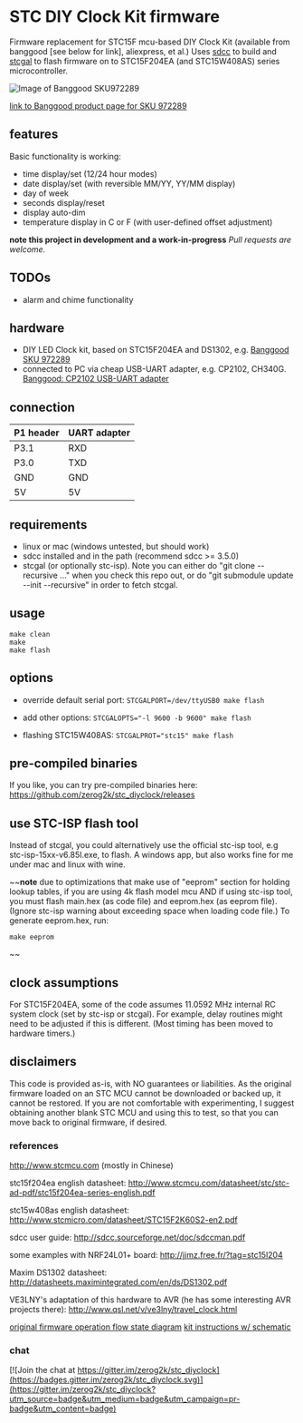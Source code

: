 # STC DIY Clock Kit firmware

Firmware replacement for STC15F mcu-based DIY Clock Kit (available from banggood [see below for link], aliexpress, et al.) Uses [sdcc](http://sdcc.sf.net) to build and [stcgal](https://github.com/grigorig/stcgal) to flash firmware on to STC15F204EA (and STC15W408AS) series microcontroller.

![Image of Banggood SKU972289](http://img.banggood.com/thumb/large/2014/xiemeijuan/03/SKU203096/A3.jpg?p=WX0407753399201409DA)

[link to Banggood product page for SKU 972289](http://www.banggood.com/DIY-4-Digit-LED-Electronic-Clock-Kit-Temperature-Light-Control-Version-p-972289.html?p=WX0407753399201409DA)

## features
Basic functionality is working:
* time display/set (12/24 hour modes)
* date display/set (with reversible MM/YY, YY/MM display)
* day of week
* seconds display/reset
* display auto-dim
* temperature display in C or F (with user-defined offset adjustment)

**note this project in development and a work-in-progress**
*Pull requests are welcome.*

## TODOs
* alarm and chime functionality

## hardware

* DIY LED Clock kit, based on STC15F204EA and DS1302, e.g. [Banggood SKU 972289](http://www.banggood.com/DIY-4-Digit-LED-Electronic-Clock-Kit-Temperature-Light-Control-Version-p-972289.html?p=WX0407753399201409DA)
* connected to PC via cheap USB-UART adapter, e.g. CP2102, CH340G. [Banggood: CP2102 USB-UART adapter](http://www.banggood.com/CJMCU-CP2102-USB-To-TTLSerial-Module-UART-STC-Downloader-p-970993.html?p=WX0407753399201409DA)

## connection
| P1 header | UART adapter |
|-----------|--------------|
| P3.1      | RXD          |
| P3.0      | TXD          |
| GND       | GND          |
| 5V        | 5V           |

## requirements
* linux or mac (windows untested, but should work)
* sdcc installed and in the path (recommend sdcc >= 3.5.0)
* stcgal (or optionally stc-isp). Note you can either do "git clone --recursive ..." when you check this repo out, or do "git submodule update --init --recursive" in order to fetch stcgal.

## usage
```
make clean
make
make flash
```

## options
* override default serial port:
`STCGALPORT=/dev/ttyUSB0 make flash`

* add other options:
`STCGALOPTS="-l 9600 -b 9600" make flash`

* flashing STC15W408AS:
`STCGALPROT="stc15" make flash`

## pre-compiled binaries
If you like, you can try pre-compiled binaries here:
https://github.com/zerog2k/stc_diyclock/releases

## use STC-ISP flash tool
Instead of stcgal, you could alternatively use the official stc-isp tool, e.g stc-isp-15xx-v6.85I.exe, to flash.
A windows app, but also works fine for me under mac and linux with wine.

~~**note** due to optimizations that make use of "eeprom" section for holding lookup tables, if you are using 4k flash model mcu AND if using stc-isp tool, you must flash main.hex (as code file) and eeprom.hex (as eeprom file). (Ignore stc-isp warning about exceeding space when loading code file.)
To generate eeprom.hex, run:
```
make eeprom
```
~~

## clock assumptions
For STC15F204EA, some of the code assumes 11.0592 MHz internal RC system clock (set by stc-isp or stcgal).
For example, delay routines might need to be adjusted if this is different. (Most timing has been moved to hardware timers.)

## disclaimers
This code is provided as-is, with NO guarantees or liabilities.
As the original firmware loaded on an STC MCU cannot be downloaded or backed up, it cannot be restored. If you are not comfortable with experimenting, I suggest obtaining another blank STC MCU and using this to test, so that you can move back to original firmware, if desired.

### references
http://www.stcmcu.com (mostly in Chinese)

stc15f204ea english datasheet:
http://www.stcmcu.com/datasheet/stc/stc-ad-pdf/stc15f204ea-series-english.pdf

stc15w408as english datasheet:
http://www.stcmicro.com/datasheet/STC15F2K60S2-en2.pdf

sdcc user guide:
http://sdcc.sourceforge.net/doc/sdccman.pdf

some examples with NRF24L01+ board:
http://jjmz.free.fr/?tag=stc15l204

Maxim DS1302 datasheet:
http://datasheets.maximintegrated.com/en/ds/DS1302.pdf

VE3LNY's adaptation of this hardware to AVR (he has some interesting AVR projects there):
http://www.qsl.net/v/ve3lny/travel_clock.html

[original firmware operation flow state diagram](docs/DIY_LED_Clock_operation_original.png)
[kit instructions w/ schematic](docs/DIY_LED_Clock.png)


### chat
[![Join the chat at https://gitter.im/zerog2k/stc_diyclock](https://badges.gitter.im/zerog2k/stc_diyclock.svg)](https://gitter.im/zerog2k/stc_diyclock?utm_source=badge&utm_medium=badge&utm_campaign=pr-badge&utm_content=badge)

